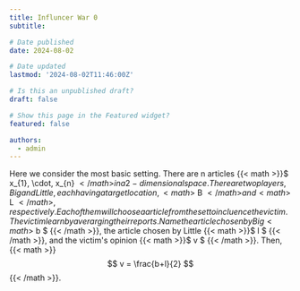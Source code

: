 ```yaml
---
title: Influncer War 0
subtitle: 

# Date published
date: 2024-08-02

# Date updated
lastmod: '2024-08-02T11:46:00Z'

# Is this an unpublished draft?
draft: false

# Show this page in the Featured widget?
featured: false

authors:
  - admin
---
```


Here we consider the most basic setting. There are n articles {{< math >}}$ x_{1}, \cdot, x_{n} ${{< /math >}} in a 2-dimensional space. There are two players, Big and Little, each having a target location, {{< math >}}$ B ${{< /math >}} and {{< math >}}$ L ${{< /math >}}, respectively. Each of them will choose a article from the set to incluence the victim. The victim learn by averarging their reports. Name the article chosen by Big {{< math >}}$ b $ {{< /math >}}, the article chosen by Little {{< math >}}$ l $ {{< /math >}}, and the victim's opinion {{< math >}}$ v $ {{< /math >}}. Then, {{< math >}}$$ v = \frac{b+l}{2} $${{< /math >}}.